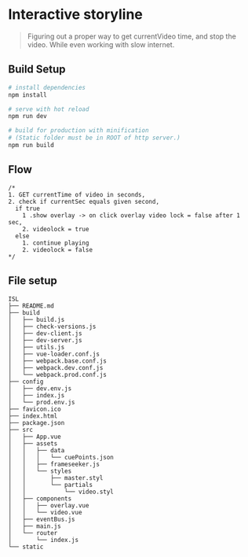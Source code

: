 # Interactive storyline

> Figuring out a proper way to get currentVideo time, and stop the video. While even working with slow internet.

## Build Setup

```bash
# install dependencies
npm install

# serve with hot reload
npm run dev

# build for production with minification
# (Static folder must be in ROOT of http server.)
npm run build
```

## Flow

```
/*
1. GET currentTime of video in seconds,
2. check if currentSec equals given second,
  if true
    1 .show overlay -> on click overlay video lock = false after 1 sec,
    2. videolock = true
  else
    1. continue playing
    2. videolock = false
*/
```

## File setup

```
ISL
├── README.md
├── build
│   ├── build.js
│   ├── check-versions.js
│   ├── dev-client.js
│   ├── dev-server.js
│   ├── utils.js
│   ├── vue-loader.conf.js
│   ├── webpack.base.conf.js
│   ├── webpack.dev.conf.js
│   └── webpack.prod.conf.js
├── config
│   ├── dev.env.js
│   ├── index.js
│   └── prod.env.js
├── favicon.ico
├── index.html
├── package.json
├── src
│   ├── App.vue
│   ├── assets
│   │   ├── data
│   │   │   └── cuePoints.json
│   │   ├── frameseeker.js
│   │   └── styles
│   │       ├── master.styl
│   │       └── partials
│   │           └── video.styl
│   ├── components
│   │   ├── overlay.vue
│   │   └── video.vue
│   ├── eventBus.js
│   ├── main.js
│   └── router
│       └── index.js
└── static
```
